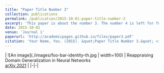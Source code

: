 ```yaml
---
title: "Paper Title Number 3"
collection: publications
permalink: /publication/2015-10-01-paper-title-number-3
excerpt: 'This paper is about the number 3. The number 4 is left for future work.'
date: 2015-10-01
venue: 'Journal 1'
paperurl: 'http://academicpages.github.io/files/paper3.pdf'
citation: 'Your Name, You. (2015). &quot;Paper Title Number 3.&quot; <i>Journal 1</i>. 1(3).'
---
```

| ![An image](./images/foo-bar-identity-th.jpg | width=100) | Reappraising Domain Generalization in Neural Networks<br/> [arXiv 2021](https://arxiv.org/pdf/2110.07981.pdf)  |
|-|-|
